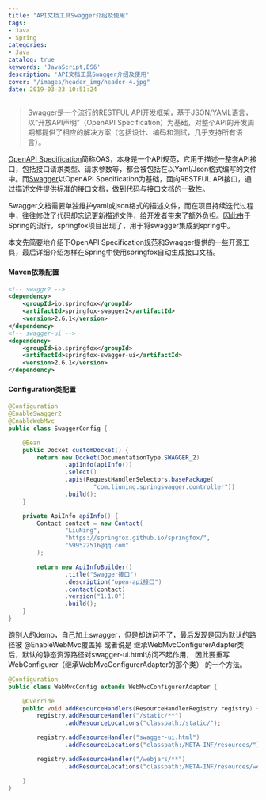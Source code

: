 ```yaml
---
title: "API文档工具Swagger介绍及使用"
tags:
- Java
- Spring
categories:
- Java
catalog: true
keywords: 'JavaScript,ES6'
description: 'API文档工具Swagger介绍及使用'
cover: "/images/header_img/header-4.jpg"
date: 2019-03-23 10:51:24
---
```


> Swagger是一个流行的RESTFUL API开发框架，基于JSON/YAML语言，以“开放API声明”（OpenAPI Specification）为基础，对整个API的开发周期都提供了相应的解决方案（包括设计、编码和测试，几乎支持所有语言）。
>

[OpenAPI Specification](https://www.openapis.org/)简称OAS，本身是一个API规范，它用于描述一整套API接口，包括接口请求类型、请求参数等，都会被包括在以Yaml/Json格式编写的文件中。而[Swagger](https://swagger.io/)以OpenAPI Specification为基础，面向RESTFUL API接口，通过描述文件提供标准的接口文档，做到代码与接口文档的一致性。

Swagger文档需要单独维护yaml或json格式的描述文件，而在项目持续迭代过程中，往往修改了代码却忘记更新描述文件，给开发者带来了额外负担。因此由于Spring的流行，springfox项目出现了，用于将swagger集成到spring中。

本文先简要地介绍下OpenAPI Specification规范和Swagger提供的一些开源工具，最后详细介绍怎样在Spring中使用springfox自动生成接口文档。

#### Maven依赖配置

```xml
<!-- swaggr2 -->
<dependency>
    <groupId>io.springfox</groupId>
    <artifactId>springfox-swagger2</artifactId>
    <version>2.6.1</version>
</dependency>
<!-- swagger-ui -->
<dependency>
    <groupId>io.springfox</groupId>
    <artifactId>springfox-swagger-ui</artifactId>
    <version>2.6.1</version>
</dependency>
```

#### Configuration类配置

```java
@Configuration
@EnableSwagger2
@EnableWebMvc
public class SwaggerConfig {

    @Bean
    public Docket customDocket() {
        return new Docket(DocumentationType.SWAGGER_2)
                .apiInfo(apiInfo())
                .select()
                .apis(RequestHandlerSelectors.basePackage(
                        "com.liuning.springswagger.controller"))
                .build();
    }

    private ApiInfo apiInfo() {
        Contact contact = new Contact(
                "LiuNing",
                "https://springfox.github.io/springfox/",
                "599522516@qq.com"
        );

        return new ApiInfoBuilder()
                .title("Swagger接口")
                .description("open-api接口")
                .contact(contact)
                .version("1.1.0")
                .build();
    }
}
```

跑别人的demo，自己加上swagger，但是却访问不了，最后发现是因为默认的路径被 @EnableWebMvc覆盖掉 或者说是 继承WebMvcConfigurerAdapter类后，默认的静态资源路径对swagger-ui.html访问不起作用，
因此要重写  WebConfigurer（继承WebMvcConfigurerAdapter的那个类） 的一个方法。

```java
@Configuration
public class WebMvcConfig extends WebMvcConfigurerAdapter {

    @Override
    public void addResourceHandlers(ResourceHandlerRegistry registry) {
        registry.addResourceHandler("/static/**")
                .addResourceLocations("classpath:/static/");

        registry.addResourceHandler("swagger-ui.html")
                .addResourceLocations("classpath:/META-INF/resources/");

        registry.addResourceHandler("/webjars/**")
                .addResourceLocations("classpath:/META-INF/resources/webjars/");

    }
}
```

